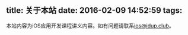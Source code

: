 title: 关于本站
date: 2016-02-09 14:52:59
tags:
---

本站内容为iOS应用开发课程讲义内容。如有问题请联系[ios@idup.club](mailto:ios@idup.club)。
